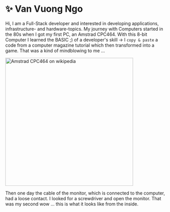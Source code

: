 # ✨ Van Vuong Ngo

Hi, I am a Full-Stack developer and interested in developing applications, infrastructure- and hardware-topics.
My journey with Computers started in the 80s when I got my first PC, an Amstrad CPC464. With this 8-bit Computer I learned the BASIC ;) of a developer's skill -> I `copy & paste` a code from a computer magazine tutorial which then transformed into a game. That was a kind of mindblowing to me ...

<img width="400px" src="https://upload.wikimedia.org/wikipedia/commons/9/91/Amstrad_CPC464.jpg" title="Amstrad CPC464 on wikipedia" />

Then one day the cable of the monitor, which is connected to the computer, had a loose contact. I looked for a screwdriver and open the monitor. That was my second wow ... this is what it looks like from the inside.

<!--
**vanvuongngo/vanvuongngo** is a ✨ _special_ ✨ repository because its `README.md` (this file) appears on your GitHub profile.

Here are some ideas to get you started:

- 🔭 I’m currently working on ...
- 🌱 I’m currently learning ...
- 👯 I’m looking to collaborate on ...
- 🤔 I’m looking for help with ...
- 💬 Ask me about ...
- 📫 How to reach me: ...
- 😄 Pronouns: ...
- ⚡ Fun fact: ...
-->
